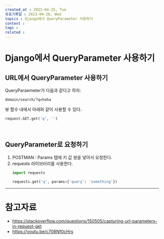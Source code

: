 ```yaml
---
created_at : 2023-04-25, Tue
유효기록일 : 2023-04-26, Wed
topics : Django에서 QueryParameter 사용하기
context : 
tags : 
related : 
---
```

# Django에서 QueryParameter 사용하기
## URL에서 QueryParameter 사용하기  
QueryParaemeter가 다음과 같다고 하자:
```
domain/search/?q=haha
```
뷰 함수 내에서 아래와 같이 사용할 수 있다.
```python
request.GET.get('q', '')
```

<br>

## QueryParameter로 요청하기
1. POSTMAN : Params 탭에 키 값 쌍을 넣어서 요청한다.
2. requests 라이브러리를 사용한다.
	```python
	import requests
	
	requests.get('q', params={'query': 'something'})
	```


---
# 참고자료
- https://stackoverflow.com/questions/150505/capturing-url-parameters-in-request-get
- https://youtu.be/c708Nf0cHrs

[^1]: